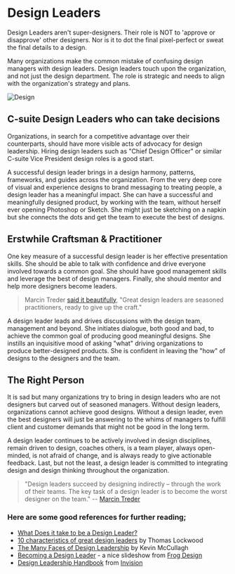 # Design Leaders

Design Leaders aren't super-designers. Their role is NOT to 'approve or disapprove' other designers. Nor is it to dot the final pixel-perfect or sweat the final details to a design.

Many organizations make the common mistake of confusing design managers with design leaders. Design leaders touch upon the organization, and not just the design department. The role is strategic and needs to align with the organization's strategy and plans.

![Design](https://cdn.oinam.com/img/stock/design-studio-blueprint.jpg)

## C-suite Design Leaders who can take decisions

Organizations, in search for a competitive advantage over their counterparts, should have more visible acts of advocacy for design leadership. Hiring design leaders such as "Chief Design Officer" or similar C-suite Vice President design roles is a good start.

A successful design leader brings in a design harmony, patterns, frameworks, and guides across the organization. From the very deep core of visual and experience designs to brand messaging to treating people, a design leader has a meaningful impact. She can have a successful and meaningfully designed product, by working with the team, without herself ever opening Photoshop or Sketch. She might just be sketching on a napkin but she connects the dots and get the team to execute the best of designs.

## Erstwhile Craftsman & Practitioner

One key measure of a successful design leader is her effective presentation skills. She should be able to talk with confidence and drive everyone involved towards a common goal. She should have good management skills and leverage the best of design managers. Finally, she should mentor and help more designers become leaders.

> Marcin Treder <a href="https://www.uxpin.com/studio/blog/persona-great-design-leader/">said it beautifully</a>, "Great design leaders are seasoned practitioners, ready to give up the craft."

A design leader leads and drives discussions with the design team, management and beyond. She initiates dialogue, both good and bad, to achieve the common goal of producing good meaningful designs. She instills an inquisitive mood of asking "what" driving organizations to produce better-designed products. She is confident in leaving the "how" of designs to the designers and the team.

## The Right Person

It is sad but many organizations try to bring in design leaders who are not designers but carved out of seasoned managers. Without design leaders, organizations cannot achieve good designs. Without a design leader, even the best designers will just be answering to the whims of managers to fulfill client and customer demands that might not be good in the long term.

A design leader continues to be actively involved in design disciplines, remain driven to design, coaches others, is a team player, always open-minded, is not afraid of change, and is always ready to give actionable feedback. Last, but not the least, a design leader is committed to integrating design and design thinking throughout the organization.

> "Design leaders succeed by designing indirectly – through the work of their teams. The key task of a design leader is to become the worst designer on the team." -- <a href="https://www.uxpin.com/studio/blog/persona-great-design-leader/">Marcin Treder</a>

### Here are some good references for further reading;

- [What Does it take to be a Design Leader?](https://www.linkedin.com/pulse/what-does-take-design-leader-michael-ditullo/)
- [10 characteristics of great design leaders](http://lockwoodresource.com/ten-characteristics-of-great-design-leaders/) by Thomas Lockwood
- [The Many Faces of Design Leadership](http://www.core77.com/posts/9962/the-many-faces-of-design-leadership-by-kevin-mccullagh-9962) by Kevin McCullagh
- [Becoming a Design Leader](https://www.slideshare.net/frogdesign/work-in-progress-thoughts-on-design-leadership) - a nice slideshow from [Frog Design](https://www.frogdesign.com/)
- [Design Leadership Handbook](https://www.designbetter.co/design-leadership-handbook) from [Invision](https://www.invisionapp.com)